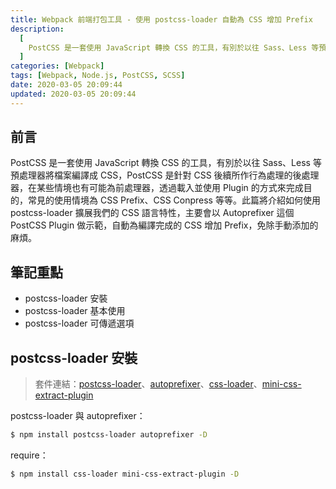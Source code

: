 ```yaml
---
title: Webpack 前端打包工具 - 使用 postcss-loader 自動為 CSS 增加 Prefix
description:
  [
    PostCSS 是一套使用 JavaScript 轉換 CSS 的工具，有別於以往 Sass、Less 等預處理器將檔案編譯成 CSS，PostCSS 是針對 CSS 後續所作行為處理的後處理器，在某些情境也有可能為前處理器，透過載入並使用 Plugin 的方式來完成目的，常見的使用情境為 CSS Prefix、CSS Conpress 等等。此篇將介紹如何使用 postcss-loader 擴展我們的 CSS 語言特性，主要會以 Autoprefixer 這個 PostCSS Plugin 做示範，自動為編譯完成的 CSS 增加 Prefix，免除手動添加的麻煩。,
  ]
categories: [Webpack]
tags: [Webpack, Node.js, PostCSS, SCSS]
date: 2020-03-05 20:09:44
updated: 2020-03-05 20:09:44
---
```


## 前言

PostCSS 是一套使用 JavaScript 轉換 CSS 的工具，有別於以往 Sass、Less 等預處理器將檔案編譯成 CSS，PostCSS 是針對 CSS 後續所作行為處理的後處理器，在某些情境也有可能為前處理器，透過載入並使用 Plugin 的方式來完成目的，常見的使用情境為 CSS Prefix、CSS Conpress 等等。此篇將介紹如何使用 postcss-loader 擴展我們的 CSS 語言特性，主要會以 Autoprefixer 這個 PostCSS Plugin 做示範，自動為編譯完成的 CSS 增加 Prefix，免除手動添加的麻煩。

## 筆記重點

- postcss-loader 安裝
- postcss-loader 基本使用
- postcss-loader 可傳遞選項

## postcss-loader 安裝

> 套件連結：[postcss-loader](https://github.com/postcss/postcss-loader)、[autoprefixer](https://github.com/postcss/autoprefixer)、[css-loader](https://github.com/webpack-contrib/css-loader)、[mini-css-extract-plugin](https://github.com/webpack-contrib/mini-css-extract-plugin)

postcss-loader 與 autoprefixer：

```bash
$ npm install postcss-loader autoprefixer -D
```

require：

```bash
$ npm install css-loader mini-css-extract-plugin -D
```
